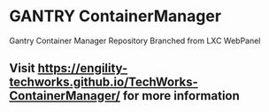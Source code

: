 GANTRY ContainerManager
=============

Gantry Container Manager Repository
Branched from LXC WebPanel
## Visit https://engility-techworks.github.io/TechWorks-ContainerManager/ for more information
